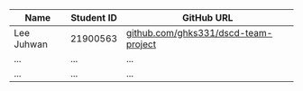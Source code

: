 |Name|Student ID|GitHub URL|
|------|---|---|
|Lee Juhwan|21900563|[github.com/ghks331/dscd-team-project](https://github.com/ghks331/dscd-team-project)|
|...|...|...|
|...|...|...|

